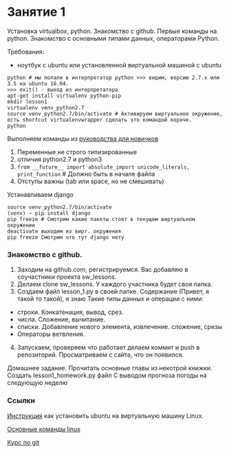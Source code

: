 # Занятие 1
Установка virtualbox, python. Знакомство с github. Первые команды на python. Знакомство с основными типами данных, операторами Python.


Требования:
- ноутбук с ubuntu или установленной виртуальной машиной с ubuntu 
```
python # мы попали в интерпретатор python >>> видим, версию 2.7.x или 3.5 на ubuntu 16.04. 
>>> exit() - выход из интерпретатора
apt-get install virtualenv python-pip
mkdir lesson1
virtualenv venv_python2.7
source venv_python2.7/bin/activate # Активируем виртуальное окружение, есть shortcut virtualenvwrapper сделать это командой короче.
python 
```
Выполняем команды из [руководства для новичков](http://pythontutor.ru/lessons/inout_and_arithmetic_operations/)

1. Переменные не строго типизированные
1. отличия python2.7 и python3
 1. ```from __future__ import absolute_import unicode_literals, print_function``` # Должно быть в начале файла
1. Отступы важны (tab или space, но не смешивать)

Устанавливаем django
```
source venv_python2.7/bin/activate 
(venv) ~ pip install django
pip freeze # Смотрим какие пакеты стоят в текущем виртуальном окружении 
deactivate выходим из вирт. окружения
pip freeze Смотрим что тут django нету
```


 
### Знакомство с github.
1. Заходим на github.com, регистрируемся. Вас добавляю в соучастники проекта sw_lessons. 
2. Делаем clone sw_lessons. У каждого участника будет своя папка.
3. Создаем файл lesson_1.py в своей папке. Содержание (Привет, я такой то такой), я знаю Такие типы данных и операции с ними:
 - строки. Конкатенация, вывод, срез.
 - числа. Сложение, вычитание.
 - списки. Добавление нового элемента, извлечение. сложение, срезы
 - Операторы ветвления.
4. Запускаем, проверяем что работает делаем коммит и push в репозиторий. Просматриваем с сайта, что он появился.

Домашнее задание. Прочитать основные главы из некотрой книжки. Создать lesson1_homework.py файл С выводом прогноза погоды на следующую неделю

### Ссылки
[Инструкция](http://ru.wikihow.com/%D1%83%D1%81%D1%82%D0%B0%D0%BD%D0%BE%D0%B2%D0%B8%D1%82%D1%8C-Ubuntu-%D0%B2-VirtualBox)  как установить ubuntu на виртуальную машину Linux.

[Основные команды linux](http://forum.ubuntu.ru/index.php?topic=14535.15)

[Курс по git](https://githowto.com/ru)
